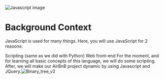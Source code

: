 
![Javascript image](https://s3.amazonaws.com/intranet-projects-files/holbertonschool-higher-level_programming+/303/Javascript-535.png.jpeg)

# Background Context
JavaScript is used for many things. Here, you will use JavaScript for 2 reasons:

Scripting (same as we did with Python)
Web front-end
For the moment, and for learning all basic concepts of this language, we will do some scripting. After, we will make our AirBnB project dynamic by using Javascript and JQuery.![Binary_tree_v2](https://github.com/davidddeveloper/alx-higher_level_programming/assets/142942999/500f6f8f-3137-45e2-9173-989584b8c4df)
